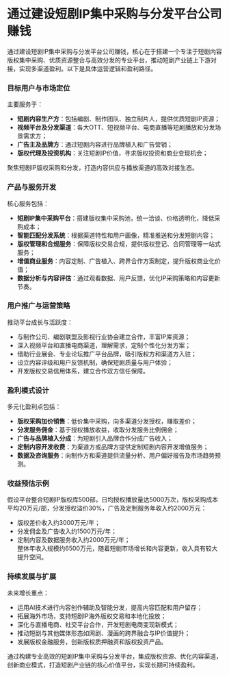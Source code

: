 # 通过建设短剧IP集中采购与分发平台公司赚钱
通过建设短剧IP集中采购与分发平台公司赚钱，核心在于搭建一个专注于短剧内容版权集中采购、优质资源整合与高效分发的专业平台，推动短剧产业链上下游对接，实现多渠道盈利。以下是具体运营逻辑和盈利路径。

### 目标用户与市场定位  
主要服务于：  
* **短剧内容生产方**：包括编剧、制作团队、独立制片人，提供优质短剧IP资源；  
* **视频平台及分发渠道**：各大OTT、短视频平台、电商直播等短剧播放和分发场景需求方；  
* **广告主及品牌方**：通过短剧内容进行品牌植入和广告营销；  
* **版权代理及投资机构**：关注短剧IP价值，寻求版权投资和商业变现机会；  

聚焦短剧IP版权采购和分发，打造内容供应与播放渠道的高效对接生态。

### 产品与服务开发  
核心服务包括：  
* **短剧IP集中采购平台**：搭建版权集中采购池，统一洽谈、价格透明化，降低采购成本；  
* **智能匹配分发系统**：根据渠道特性和用户画像，精准推送和分发短剧内容；  
* **版权管理和合规服务**：保障版权交易合规，提供版权登记、合同管理等一站式服务；  
* **增值商业服务**：内容定制、广告植入、跨界合作方案制定，提升版权商业化价值；  
* **数据分析与内容评估**：通过观看数据、用户反馈，优化IP采购策略和内容更新节奏。

### 用户推广与运营策略  
推动平台成长与活跃度：  
* 与制作公司、编剧联盟及影视行业协会建立合作，丰富IP库资源；  
* 深入视频平台和直播电商渠道，理解需求，定制个性化分发方案；  
* 借助行业展会、专业论坛推广平台品牌，吸引版权方和渠道方入驻；  
* 设立内容评级和用户反馈机制，确保短剧质量与用户体验；  
* 开发版权交易信用体系，建立合作双方信任保障。

### 盈利模式设计  
多元化盈利点包括：  
* **版权采购加价销售**：低价集中采购，向多渠道分发授权，赚取差价；  
* **分发服务佣金**：基于授权播放收益，收取分发服务比例佣金；  
* **广告与品牌植入分成**：为短剧引入品牌合作分成广告收入；  
* **定制内容开发收费**：为渠道方或品牌方提供定制短剧内容开发增值服务；  
* **数据及咨询服务**：向制作方和渠道提供流量分析、用户偏好报告及市场趋势预测。

### 收益预估示例  
假设平台整合短剧IP版权库500部，日均授权播放量达5000万次，版权采购成本平均20万元/部，分发授权溢价30%，广告及定制服务年收入约2000万元：  
* 版权差价收入约3000万元/年；  
* 分发佣金及广告收入约1500万元/年；  
* 定制内容及数据服务收入约2000万元/年；  
整体年收入规模约6500万元，随着短剧市场增长和内容更新，收入具有较大提升空间。

### 持续发展与扩展  
未来增长重点：  
* 运用AI技术进行内容创作辅助及智能分发，提高内容匹配和用户留存；  
* 拓展海外市场，支持短剧IP海外版权交易和本地化投放；  
* 深化与直播电商、社交平台合作，开发短剧电商变现新模式；  
* 推动短剧与其他媒体形态如网剧、漫画的跨界融合与IP价值提升；  
* 发展版权金融服务，创新版权质押融资和版权投资产品。

通过构建专业高效的短剧IP集中采购与分发平台，集成版权资源、优化内容渠道，创新商业模式，打造短剧产业链的核心价值平台，实现长期可持续盈利。